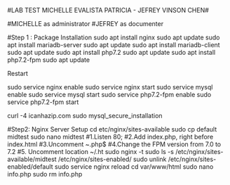 #LAB TEST MICHELLE EVALISTA PATRICIA - JEFREY VINSON CHEN#

#MICHELLE as administrator
#JEFREY as documenter

#Step 1 : Package Installation
sudo apt install nginx 
sudo apt update 
sudo apt install mariadb-server 
sudo apt update 
sudo apt install mariadb-client 
sudo apt update 
sudo apt install php7.2
sudo apt update
sudo apt install php7.2-fpm
sudo apt update

Restart

sudo service nginx enable
sudo service nginx start
sudo service mysql enable
sudo service mysql start
sudo service php7.2-fpm enable
sudo service php7.2-fpm start

curl -4 icanhazip.com 
sudo mysql_secure_installation
 
#Step2: Nginx Server Setup
cd etc/nginx/sites-available
sudo cp default midtest
sudo nano midtest
#1.Listen 80;
#2.Add index.php, right before index.html
#3.Uncomment ~\.php$
#4.Change the FPM version from 7.0 to 7.2
#5. Uncomment location ~/\.ht
sudo nginx -t
sudo ls -s /etc/nginx/sites-available/midtest /etc/nginx/sites-enabled/
sudo unlink /etc/nginx/sites-enabled/default
sudo service nginx reload
cd var/www/html
sudo nano info.php
sudo rm info.php

